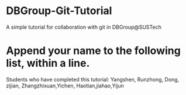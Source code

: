 # DBGroup-Git-Tutorial
A simple tutorial for collaboration with git in DBGroup@SUSTech

# Append your name to the following list, within a line.

Students who have completed this tutorial: Yangshen, Runzhong, Dong, zijian, Zhangzhixuan,Yichen, Haotian,jiahao,Yijun

